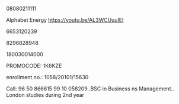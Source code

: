 08080211111

Alphabet Energy
https://youtu.be/AL3WCUuuIEI

6653120239

8296828948

180030014000

PROMOCODE: 1K6KZE

enrollment no.: 1058/20101/15630

Call: 96 50 866615
         99 10 058209..BSC in Business ns Management.. London studies during 2nd year
